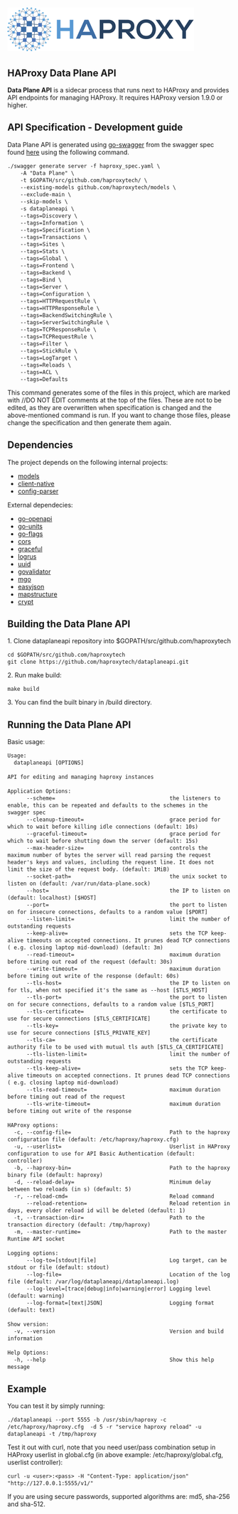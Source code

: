 # ![HAProxy](assets/images/haproxy-weblogo-210x49.png "HAProxy")

## HAProxy Data Plane API

**Data Plane API** is a sidecar process that runs next to HAProxy and provides API endpoints for managing HAProxy. It requires HAProxy version 1.9.0 or higher.

## API Specification - Development guide

Data Plane API is generated using [go-swagger](https://github.com/go-swagger/go-swagger) from the swagger spec found [here](https://github.com/haproxytech/dataplaneapi-specification/blob/master/build/haproxy_spec.yaml) using the following command.

```
./swagger generate server -f haproxy_spec.yaml \
    -A "Data Plane" \
    -t $GOPATH/src/github.com/haproxytech/ \
    --existing-models github.com/haproxytech/models \
    --exclude-main \
    --skip-models \
    -s dataplaneapi \
    --tags=Discovery \
    --tags=Information \
    --tags=Specification \
    --tags=Transactions \
    --tags=Sites \
    --tags=Stats \
    --tags=Global \
    --tags=Frontend \
    --tags=Backend \
    --tags=Bind \
    --tags=Server \
    --tags=Configuration \
    --tags=HTTPRequestRule \
    --tags=HTTPResponseRule \
    --tags=BackendSwitchingRule \
    --tags=ServerSwitchingRule \
    --tags=TCPResponseRule \
    --tags=TCPRequestRule \
    --tags=Filter \
    --tags=StickRule \
    --tags=LogTarget \
    --tags=Reloads \
    --tags=ACL \
    --tags=Defaults
```

This command generates some of the files in this project, which are marked with //DO NOT EDIT comments at the top of the files. These are not to be edited, as they are overwritten when specification is changed and the above-mentioned command is run. If you want to change those files, please change the specification and then generate them again.

## Dependencies

The project depends on the following internal projects:
- [models](https://github.com/haproxytech/models)
- [client-native](https://github.com/haproxytech/client-native)
- [config-parser](https://github.com/haproxytech/config-parser)

External dependecies:
- [go-openapi](https://github.com/go-openapi)
- [go-units](https://github.com/docker/go-units)
- [go-flags](https://github.com/jessevdk/go-flags)
- [cors](https://github.com/rs/cors)
- [graceful](https://github.com/tylerb/graceful)
- [logrus](https://github.com/sirupsen/logrus)
- [uuid](https://github.com/google/uuid)
- [govalidator](https://github.com/asaskevich/govalidator)
- [mgo](https://github.com/globalsign/mgo)
- [easyjson](https://github.com/mailru/easyjson)
- [mapstructure](https://github.com/mitchellh/mapstructure)
- [crypt](https://github.com/GehirnInc/crypt)

## Building the Data Plane API

1\. Clone dataplaneapi repository into $GOPATH/src/github.com/haproxytech

```
cd $GOPATH/src/github.com/haproxytech
git clone https://github.com/haproxytech/dataplaneapi.git
```

2\. Run make build:

```
make build
```

3\. You can find the built binary in /build directory.

## Running the Data Plane API

Basic usage:

```
Usage:
  dataplaneapi [OPTIONS]

API for editing and managing haproxy instances

Application Options:
      --scheme=                                    the listeners to enable, this can be repeated and defaults to the schemes in the swagger spec
      --cleanup-timeout=                           grace period for which to wait before killing idle connections (default: 10s)
      --graceful-timeout=                          grace period for which to wait before shutting down the server (default: 15s)
      --max-header-size=                           controls the maximum number of bytes the server will read parsing the request header's keys and values, including the request line. It does not limit the size of the request body. (default: 1MiB)
      --socket-path=                               the unix socket to listen on (default: /var/run/data-plane.sock)
      --host=                                      the IP to listen on (default: localhost) [$HOST]
      --port=                                      the port to listen on for insecure connections, defaults to a random value [$PORT]
      --listen-limit=                              limit the number of outstanding requests
      --keep-alive=                                sets the TCP keep-alive timeouts on accepted connections. It prunes dead TCP connections ( e.g. closing laptop mid-download) (default: 3m)
      --read-timeout=                              maximum duration before timing out read of the request (default: 30s)
      --write-timeout=                             maximum duration before timing out write of the response (default: 60s)
      --tls-host=                                  the IP to listen on for tls, when not specified it's the same as --host [$TLS_HOST]
      --tls-port=                                  the port to listen on for secure connections, defaults to a random value [$TLS_PORT]
      --tls-certificate=                           the certificate to use for secure connections [$TLS_CERTIFICATE]
      --tls-key=                                   the private key to use for secure connections [$TLS_PRIVATE_KEY]
      --tls-ca=                                    the certificate authority file to be used with mutual tls auth [$TLS_CA_CERTIFICATE]
      --tls-listen-limit=                          limit the number of outstanding requests
      --tls-keep-alive=                            sets the TCP keep-alive timeouts on accepted connections. It prunes dead TCP connections ( e.g. closing laptop mid-download)
      --tls-read-timeout=                          maximum duration before timing out read of the request
      --tls-write-timeout=                         maximum duration before timing out write of the response

HAProxy options:
  -c, --config-file=                               Path to the haproxy configuration file (default: /etc/haproxy/haproxy.cfg)
  -u, --userlist=                                  Userlist in HAProxy configuration to use for API Basic Authentication (default: controller)
  -b, --haproxy-bin=                               Path to the haproxy binary file (default: haproxy)
  -d, --reload-delay=                              Minimum delay between two reloads (in s) (default: 5)
  -r, --reload-cmd=                                Reload command
      --reload-retention=                          Reload retention in days, every older reload id will be deleted (default: 1)
  -t, --transaction-dir=                           Path to the transaction directory (default: /tmp/haproxy)
  -m, --master-runtime=                            Path to the master Runtime API socket

Logging options:
      --log-to=[stdout|file]                       Log target, can be stdout or file (default: stdout)
      --log-file=                                  Location of the log file (default: /var/log/dataplaneapi/dataplaneapi.log)
      --log-level=[trace|debug|info|warning|error] Logging level (default: warning)
      --log-format=[text|JSON]                     Logging format (default: text)

Show version:
  -v, --version                                    Version and build information

Help Options:
  -h, --help                                       Show this help message
```

## Example 

You can test it by simply running:

```
./dataplaneapi --port 5555 -b /usr/sbin/haproxy -c /etc/haproxy/haproxy.cfg  -d 5 -r "service haproxy reload" -u dataplaneapi -t /tmp/haproxy
```

Test it out with curl, note that you need user/pass combination setup in HAProxy userlist in global.cfg (in above example: /etc/haproxy/global.cfg, userlist controller):

```
curl -u <user>:<pass> -H "Content-Type: application/json" "http://127.0.0.1:5555/v1/"
```

If you are using secure passwords, supported algorithms are: md5, sha-256 and sha-512.
